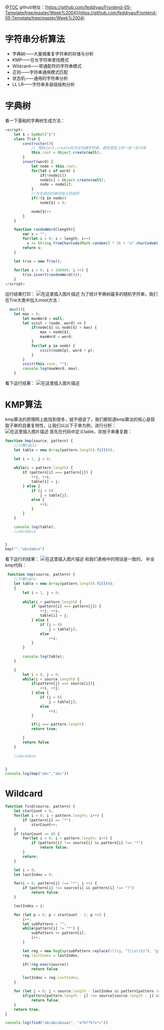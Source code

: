 @[TOC](字符串算法)
github地址：[https://github.com/feddiyao/Frontend-05-Template/tree/master/Week%2004](https://github.com/feddiyao/Frontend-05-Template/tree/master/Week%2004)
# 字符串分析算法
- 字典树——大量搞重复字符串的存储与分析
- KMP——在长字符串里找模式
- Wildcard——带通配符的字符串模式
- 正则——字符串通用模式匹配
- 状态机——通用的字符串分析
- LL LR——字符串多层级结构分析

#  字典树
看一下基础的字典树生成方法：

```javascript
<script>
    let $ = Symbol("$")
    class Trie {
        constructor(){
            // 用Object.create的方式创建字符串，避免原型上的一些一些污染
            this.root = Object.create(null);
        }
        insert(word) {
            let node = this.root;
            for(let c of word) {
                if(!node[c])
                node[c] = Object.create(null);
                node = node[c];
            }
            //为生成后的单词加入终结符
            if(!($ in node))
                node[$] = 0;

            node[$]++
        }
    }

    function randomWord(length){
        var s = "";
        for(let i = 0; i < length; i++)
          s += String.fromCharCode(Math.random() * 26 + "a".charCodeAt(0));
        return s;  
    }

    let trie = new Trie();
    
    for(let i = 0; i < 100000; i ++) {
        trie.insert(randomWord(4));
    }
</script>
```
运行结果打印：
![在这里插入图片描述](https://img-blog.csdnimg.cn/20201030202748807.png?x-oss-process=image/watermark,type_ZmFuZ3poZW5naGVpdGk,shadow_10,text_aHR0cHM6Ly9ibG9nLmNzZG4ubmV0L3lmbTEyMDc1MDMxMA==,size_16,color_FFFFFF,t_70#pic_left)
为了统计字典树最多的随机字符串，我们在Trie大类中加入most方法：

```javascript
  most(){
    let max = 0;
        let maxWord = null;
        let visit = (node, word) => {
            if(node[$] && node[$] > max) {
                max = node[$];
                maxWord = word;
            }
            for(let p in node) {
                visit(node[p], word + p);
            }
        }
        visit(this.root, "");
        console.log(maxWord, max);
    }
```
看下运行结果：
![在这里插入图片描述](https://img-blog.csdnimg.cn/20201030203416655.png#pic_left)
# KMP算法
kmp算法的原理网上能找到很多，就不细说了，我们都知道kmp算法的核心是获取子串的自重复特性，让我们以以下子串为例，进行分析：
![在这里插入图片描述](https://img-blog.csdnimg.cn/20201030211240447.png#pic_left )
首先在代码中定义table，存放子串重复数：

```javascript
function kmp(source, pattern) {
    //计算table
    let table = new Array(pattern.length).fill(0);

    let i = 1, j = 0;
    
    while(i < pattern.length) {
        if (pattern[i] === pattern[j]) {
            ++j, ++i;
            table[i] = j;
        } else {
            if (j > 0)
                j = table[j];
            else {
                ++i;
            }
        }
    }

    console.log(table);
    //abcdabce


}
kmp("","abcdabce")
```
看下运行的结果：
![在这里插入图片描述](https://img-blog.csdnimg.cn/20201030211353893.png#pic_left )
和我们表格中的预设是一致的。
补全kmp代码：
```javascript
 function kmp(source, pattern) {
    //计算table
    let table = new Array(pattern.length).fill(0);
    {
        let i = 1, j = 0;
    
        while(i < pattern.length) {
            if (pattern[i] === pattern[j]) {
                ++j, ++i;
                table[i] = j;
            } else {
                if (j > 0)
                    j = table[j];
                else 
                    ++i;
            }
        }
    
        console.log(table);
    }

    {
        let i = 0, j = 0;
        while(i < source.length) {
            if(pattern[j] === source[i]){
                ++i, ++j;
            } else {
                if (j > 0)
                    j = table[j];
                else 
                    ++i;
            }

            if(j === pattern.length)
            return true;

        }
        return false
    }
   
    //abcdabce


}
console.log(kmp("abc","abc"))
```
# Wildcard
```javascript
function find(source, pattern) {
    let starCount = 0;
    for(let i = 0; i < pattern.length; i++) {
        if (pattern[i] == "*")
            starCount++;
    }
    if (starCount == 0) {
        for(let i = 0; i < pattern.length; i++) {
            if (pattern[i] !== source[i] && pattern[i] !== "?")
                return false;
        }
        return;
    }

    let i = 0;
    let lastIndex = 0;

    for(i = 0; pattern[i] !== "*"; i ++) {
        if (pattern[i] !== source[i] && pattern[i] !== "?") 
            return false;
    }

    lastIndex = i;

    for (let p = 0; p < starCount - 1; p ++) {
        i++;
        let subPattern = "";
        while(pattern[i] != "*") {
            subPattern += pattern[i];
            i++;
        }

        let reg = new RegExp(subPattern.replace(/\?/g, "[\\s\\S]"), "g");
        reg.lastIndex = lastIndex;

        if(!reg.exec(source))
            return false

        lastIndex = reg.lastIndex;
    }

    for (let j = 0; j < source.length - lastIndex && pattern[pattern.length - j] !== "*"; j++) {
        if(pattern[pattern.length - j] !== source[source.length - j] && pattern[pattern.length - j] !== "?") 
            return false;
    }
    return true;
}

console.log(find("abcabcabxaac", "a*b?*b?x*c"))
```
